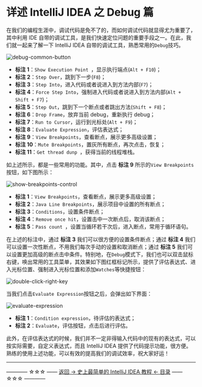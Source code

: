 # 详述 IntelliJ IDEA 之 Debug 篇


在我们的编程生涯中，调试代码是免不了的，而如何调试代码就显得尤为重要了，其中利用 IDE 自带的调试工具，是我们快速定位问题的重要手段之一。在此，我们就一起来了解一下 IntelliJ IDEA 自带的调试工具，熟悉常用的`Debug`技巧。

![debug-common-button](../../images/debug-skills/debug-common-button.png)

- **标注 1**：`Show Execution Point `，显示执行端点(`Alt + F10`)；
- **标注 2**：`Step Over`，跳到下一步(`F8`)；
- **标注 3**：`Step Into`，进入代码或者说进入到方法内部(`F7`)；
- **标注 4**：`Force Step Into`，强制进入代码或者说进入到方法内部(`Alt + Shift + F7`)；
- **标注 5**：`Step Out`，跳到下一个断点或者跳出方法(`Shift + F8`)；
- **标注 6**：`Drop Frame`，放弃当前 debug，重新执行 debug；
- **标注 7**：`Run to Cursor`，运行到光标处(`Alt + F9`)；
- **标注 8**：`Evaluate Expression`，评估表达式；
- **标注 9**：`View Breakpoints`，查看断点，展示更多高级设置；
- **标注 10**：`Mute Breakpoints`，置灰所有断点，再次点击，恢复；
- **标注 11**：`Get thread dunp `，获得当前的线程堆栈。

如上述所示，都是一些常用的功能。其中，点击 **标注 9** 所示的`View Breakpoints`按钮，如下图所示：

![show-breakpoints-control](../../images/debug-skills/show-breakpoints-control.png)

- **标注 1**：`View Breakpoints`，查看断点，展示更多高级设置；
- **标注 2**：`Java Line Breakpoints`，展示项目中设置的所有断点；
- **标注 3**：`Conditions`，设置条件断点；
- **标注 4**：`Remove once hit`，设置击中一次断点后，取消该断点；
- **标注 5**：`Pass count `，设置当循环若干次后，进入断点，常用于循环语句。

在上述的标注中，通过 **标注 3** 我们可以很方便的设置条件断点；通过 **标注 4** 我们可以设置一次性断点，不用我们每次手动的设置和取消断点；通过 **标注 5** 我们可以设置更加高级的断点击中条件。特别地，在`Debug`模式下，我们也可以双击鼠标右键，唤出常用的工具菜单，其效果如下图红框标记所示，提供了评估表达式、进入光标位置、强制进入光标位置和添加`Watches`等快捷按钮：

![double-click-right-key](../../images/debug-skills/double-click-right-key.png)

当我们点击`Evaluate Expression`按钮之后，会弹出如下界面：

![evaluate-expression](../../images/debug-skills/evaluate-expression.png)

- **标注 1**：`Condition expression`，待评估的表达式；
- **标注 2**：`Evaluate`，评估按钮，点击后进行评估。

此外，在评估表达式的时候，我们并不一定非得输入代码中的现有的表达式，可以按实际需要，自定义表达式，而且 IntelliJ IDEA 提供了代码提示功能，很方便。熟练的使用上述功能，可以有效的提高我们的调试效率，祝大家好运！


----------

———— ☆☆☆ —— [返回 -> 史上最简单的 IntelliJ IDEA 教程 <- 目录](../../README.md) —— ☆☆☆ ————


